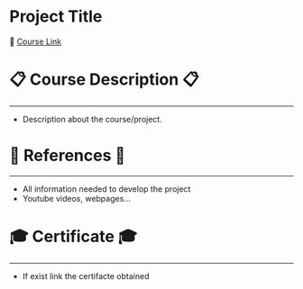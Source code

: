 # Project Title

:link: [Course Link](link)

# :clipboard: Course Description :clipboard:
---

* Description about the course/project. 






# :page_facing_up: References :page_facing_up:
--- 
* All information needed to develop the project
* Youtube videos, webpages...
  


# :mortar_board: Certificate :mortar_board:
---
* If exist link the certifacte obtained
